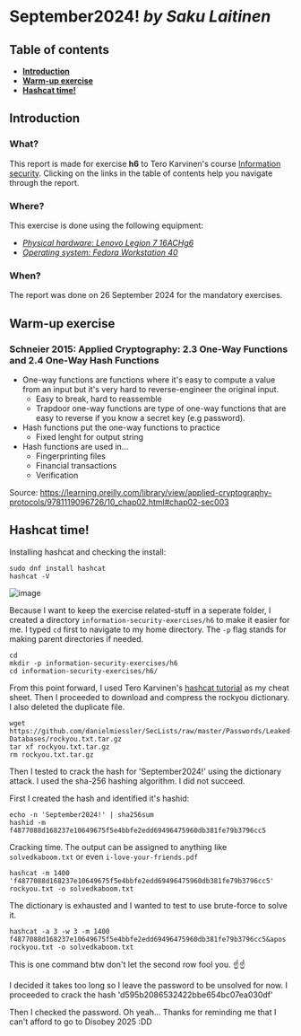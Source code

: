 # September2024! _by Saku Laitinen_

## Table of contents

- **[Introduction](https://github.com/KebabGarva/basic-network-security/blob/main/h6.md#introduction)**
- **[Warm-up exercise](https://github.com/KebabGarva/basic-network-security/blob/main/h6.md#warm-up-exercise)**
- **[Hashcat time!](https://github.com/KebabGarva/basic-network-security/blob/main/h6.md#hashcat-time)**

## Introduction

### What?

This report is made for exercise **h6** to Tero Karvinen's course [Information security](https://terokarvinen.com/information-security/). Clicking on the links in the table of contents help you navigate through the report.

### Where?

This exercise is done using the following equipment:

- [*Physical hardware: Lenovo Legion 7 16ACHg6*](https://nanoreview.net/en/laptop/lenovo-legion-7-2021-amd?m=c.1_g.3_r.3_s.3)
- [*Operating system: Fedora Workstation 40*](https://fedoraproject.org/workstation/download)

### When?

The report was done on 26 September 2024 for the mandatory exercises.

## Warm-up exercise

### Schneier 2015: Applied Cryptography: 2.3 One-Way Functions and 2.4 One-Way Hash Functions

- One-way functions are functions where it's easy to compute a value from an input but it's very hard to reverse-engineer the original input.
  - Easy to break, hard to reassemble
  - Trapdoor one-way functions are type of one-way functions that are easy to reverse if you know a secret key (e.g password).
- Hash functions put the one-way functions to practice
  - Fixed lenght for output string
- Hash functions are used in...
  - Fingerprinting files
  - Financial transactions
  - Verification

Source: https://learning.oreilly.com/library/view/applied-cryptography-protocols/9781119096726/10_chap02.html#chap02-sec003

## Hashcat time!

Installing hashcat and checking the install:

```
sudo dnf install hashcat
hashcat -V
```

![image](https://github.com/user-attachments/assets/b916ea7b-cba2-47a9-bfd8-818b3cb54b7a)

Because I want to keep the exercise related-stuff in a seperate folder, I created a directory `information-security-exercises/h6` to make it easier for me. I typed `cd` first to navigate to my home directory. The `-p` flag stands for making parent directories if needed.

```
cd
mkdir -p information-security-exercises/h6
cd information-security-exercises/h6/
```

From this point forward, I used Tero Karvinen's [hashcat tutorial](https://terokarvinen.com/2022/cracking-passwords-with-hashcat/) as my cheat sheet. Then I proceeded to download and compress the rockyou dictionary. I also deleted the duplicate file.

```
wget https://github.com/danielmiessler/SecLists/raw/master/Passwords/Leaked-Databases/rockyou.txt.tar.gz
tar xf rockyou.txt.tar.gz
rm rockyou.txt.tar.gz
```
Then I tested to crack the hash for 'September2024!' using the dictionary attack. I used the sha-256 hashing algorithm. I did not succeed.

First I created the hash and identified it's hashid:

```
echo -n 'September2024!' | sha256sum
hashid -m f4877088d168237e10649675f5e4bbfe2edd69496475960db381fe79b3796cc5
```

Cracking time. The output can be assigned to anything like `solvedkaboom.txt` or even `i-love-your-friends.pdf`

```
hashcat -m 1400 'f4877088d168237e10649675f5e4bbfe2edd69496475960db381fe79b3796cc5' rockyou.txt -o solvedkaboom.txt
```

The dictionary is exhausted and I wanted to test to use brute-force to solve it.

```
hashcat -a 3 -w 3 -m 1400 f4877088d168237e10649675f5e4bbfe2edd69496475960db381fe79b3796cc5&apos rockyou.txt -o solvedkaboom.txt
```

This is one command btw don't let the second row fool you. ☝️☝️


I decided it takes too long so I leave the password to be unsolved for now. I proceeded to crack the hash 'd595b2086532422bbe654bc07ea030df'



Then I checked the password. Oh yeah... Thanks for reminding me that I can't afford to go to Disobey 2025 :DD



